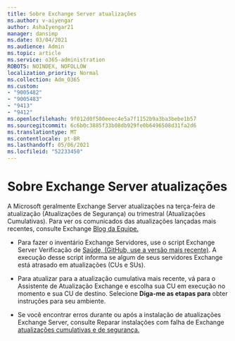```yaml
---
title: Sobre Exchange Server atualizações
ms.author: v-aiyengar
author: AshaIyengar21
manager: dansimp
ms.date: 03/04/2021
ms.audience: Admin
ms.topic: article
ms.service: o365-administration
ROBOTS: NOINDEX, NOFOLLOW
localization_priority: Normal
ms.collection: Adm_O365
ms.custom:
- "9005482"
- "9005483"
- "9413"
- "9412"
ms.openlocfilehash: 9f012d0f500eeec4e5a7f1152b9a3ba3bebe1b57
ms.sourcegitcommit: 6c6b0c3885f33b08db929fe0b6496508d31fa2d6
ms.translationtype: MT
ms.contentlocale: pt-BR
ms.lasthandoff: 05/06/2021
ms.locfileid: "52233450"
---
```

# <a name="about-exchange-server-updates"></a>Sobre Exchange Server atualizações

A Microsoft geralmente Exchange Server atualizações na terça-feira de atualização (Atualizações de Segurança) ou trimestral (Atualizações Cumulativas). Para ver os comunicados das atualizações lançadas mais recentes, consulte Exchange [Blog da Equipe.](https://aka.ms/ehlo)

- Para fazer o inventário Exchange Servidores, use o script Exchange Server Verificação de [Saúde, (GitHub, use a versão mais recente)](https://aka.ms/ExchangeHealthChecker). A execução desse script informa se algum de seus servidores Exchange está atrasado em atualizações (CUs e SUs).

- Para atualizar para a atualização cumulativa mais recente, vá para o Assistente de Atualização Exchange e escolha sua CU em execução no momento e sua CU de destino. [](https://aka.ms/ExchangeUpdateWizard) Selecione **Diga-me as etapas para** obter instruções para seu ambiente.

- Se você encontrar erros durante ou após a instalação de atualizações Exchange Server, consulte Reparar instalações com falha de Exchange [atualizações cumulativas e de segurança.](https://docs.microsoft.com/exchange/troubleshoot/client-connectivity/exchange-security-update-issues)
